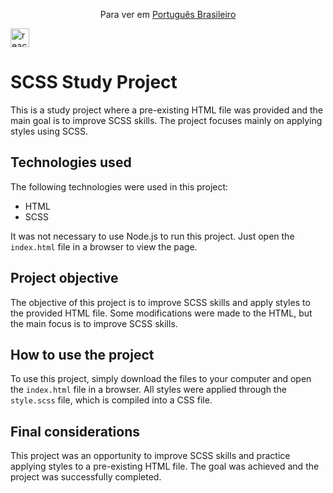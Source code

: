 <p align="center">Para ver em <a href="/docs/README_pt.md">Português Brasileiro</a> </p> 

<img align="center" height="30" width="30" alt="react" src="https://images.emojiterra.com/openmoji/v13.1/512px/1f1e7-1f1f7.png">



# SCSS Study Project

This is a study project where a pre-existing HTML file was provided and the main goal is to improve SCSS skills. The project focuses mainly on applying styles using SCSS.

## Technologies used

The following technologies were used in this project:

-   HTML
-   SCSS

It was not necessary to use Node.js to run this project. Just open the `index.html` file in a browser to view the page.

## Project objective

The objective of this project is to improve SCSS skills and apply styles to the provided HTML file. Some modifications were made to the HTML, but the main focus is to improve SCSS skills.

## How to use the project

To use this project, simply download the files to your computer and open the `index.html` file in a browser. All styles were applied through the `style.scss` file, which is compiled into a CSS file.

## Final considerations

This project was an opportunity to improve SCSS skills and practice applying styles to a pre-existing HTML file. The goal was achieved and the project was successfully completed.
